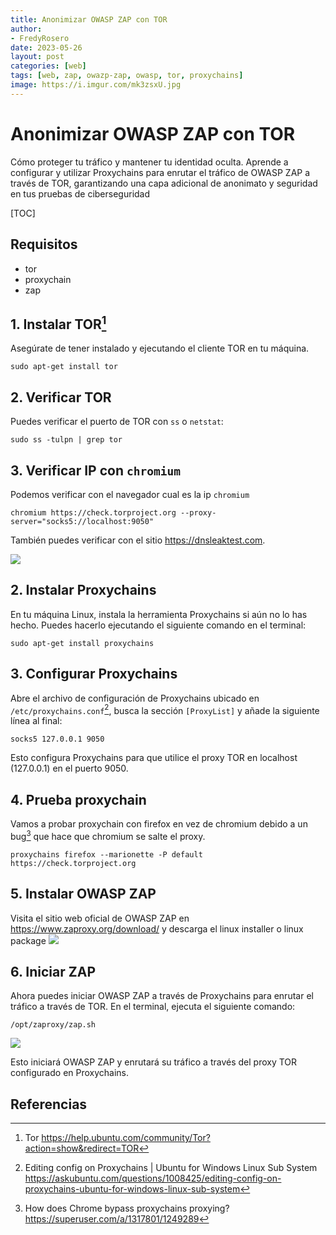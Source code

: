 ```yaml
---
title: Anonimizar OWASP ZAP con TOR
author: 
- FredyRosero
date: 2023-05-26
layout: post
categories: [web]
tags: [web, zap, owazp-zap, owasp, tor, proxychains]
image: https://i.imgur.com/mk3zsxU.jpg
---
```

# Anonimizar OWASP ZAP con TOR
Cómo proteger tu tráfico y mantener tu identidad oculta. Aprende a configurar y utilizar Proxychains para enrutar el tráfico de OWASP ZAP a través de TOR, garantizando una capa adicional de anonimato y seguridad en tus pruebas de ciberseguridad
<!--more-->
[TOC]
## Requisitos
* tor
* proxychain
* zap

## 1. Instalar TOR[^tor]

Asegúrate de tener instalado y ejecutando el cliente TOR en tu máquina. 

```bash!
sudo apt-get install tor
```

## 2. Verificar TOR

Puedes verificar el puerto de TOR con `ss` o `netstat`:

```bash!
sudo ss -tulpn | grep tor
```

## 3. Verificar IP con `chromium`
Podemos verificar con el navegador cual es la ip `chromium`
```bash!
chromium https://check.torproject.org --proxy-server="socks5://localhost:9050"
```

También puedes verificar con el sitio <https://dnsleaktest.com>.

![](https://hackmd.io/_uploads/SJDyL2Trn.png)

## 2. Instalar Proxychains

En tu máquina Linux, instala la herramienta Proxychains si aún no lo has hecho. Puedes hacerlo ejecutando el siguiente comando en el terminal:
```bash!
sudo apt-get install proxychains
```

## 3. Configurar Proxychains

Abre el archivo de configuración de Proxychains ubicado en `/etc/proxychains.conf`[^1], busca la sección `[ProxyList]` y añade la siguiente línea al final:

```config
socks5 127.0.0.1 9050
```    

Esto configura Proxychains para que utilice el proxy TOR en localhost (127.0.0.1) en el puerto 9050.

## 4. Prueba proxychain
Vamos a probar proxychain con firefox en vez de chromium debido a un bug[^2] que hace que chromium se salte el proxy.
```bash!
proxychains firefox --marionette -P default https://check.torproject.org
```

## 5. Instalar OWASP ZAP
Visita el sitio web oficial de OWASP ZAP en https://www.zaproxy.org/download/ y descarga el linux installer o linux package
![](https://hackmd.io/_uploads/rkP3Yhprn.png)

## 6. Iniciar ZAP
Ahora puedes iniciar OWASP ZAP a través de Proxychains para enrutar el tráfico a través de TOR. En el terminal, ejecuta el siguiente comando:

```bash!
/opt/zaproxy/zap.sh
```
![](https://hackmd.io/_uploads/rJdBn6prh.png)


Esto iniciará OWASP ZAP y enrutará su tráfico a través del proxy TOR configurado en Proxychains.

## Referencias
[^tor]: Tor https://help.ubuntu.com/community/Tor?action=show&redirect=TOR
[^1]: Editing config on Proxychains | Ubuntu for Windows Linux Sub System https://askubuntu.com/questions/1008425/editing-config-on-proxychains-ubuntu-for-windows-linux-sub-system
[^2]: How does Chrome bypass proxychains proxying? https://superuser.com/a/1317801/1249289